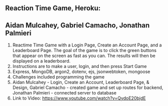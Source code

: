 ## Reaction Time Game, Heroku:

## Aidan Mulcahey, Gabriel Camacho, Jonathan Palmieri

1. Reactime Time Game with a Login Page, Create an Account Page, and a Leaderboard Page. The goal of the game
   is to click the green buttons that appear on the screen as fast as you can. The results will then be displayed on a
   leaderboard.
2. Instructions are to make a user, login, and then press Start Game
3. Express, MongoDB, argon2, dotenv, ejs, jsonwebtoken, mongoose
4. Challenges included programming the game
5. Aidan Mulcahey - Login, Create an Account, Leaderboard Page, & Design, Gabriel Camacho - created game and set up routes for backend, Jonathan Palmieri - connected server to database
6. Link to Video: https://www.youtube.com/watch?v=QydoE20bjdE
